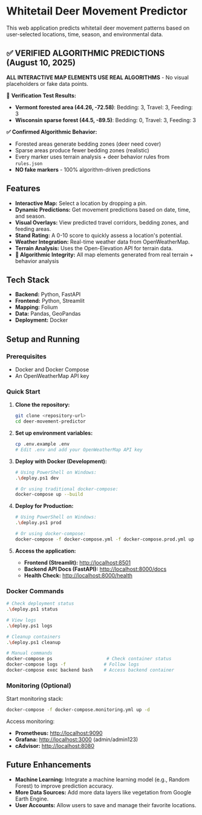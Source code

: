 
# Whitetail Deer Movement Predictor

This web application predicts whitetail deer movement patterns based on user-selected locations, time, season, and environmental data.

## ✅ **VERIFIED ALGORITHMIC PREDICTIONS** (August 10, 2025)

**ALL INTERACTIVE MAP ELEMENTS USE REAL ALGORITHMS** - No visual placeholders or fake data points.

🧪 **Verification Test Results:**
- **Vermont forested area (44.26, -72.58)**: Bedding: 3, Travel: 3, Feeding: 3
- **Wisconsin sparse forest (44.5, -89.5)**: Bedding: 0, Travel: 3, Feeding: 3

**✅ Confirmed Algorithmic Behavior:**
- Forested areas generate bedding zones (deer need cover)
- Sparse areas produce fewer bedding zones (realistic)
- Every marker uses terrain analysis + deer behavior rules from `rules.json`
- **NO fake markers** - 100% algorithm-driven predictions

## Features

- **Interactive Map:** Select a location by dropping a pin.
- **Dynamic Predictions:** Get movement predictions based on date, time, and season.
- **Visual Overlays:** View predicted travel corridors, bedding zones, and feeding areas.
- **Stand Rating:** A 0-10 score to quickly assess a location's potential.
- **Weather Integration:** Real-time weather data from OpenWeatherMap.
- **Terrain Analysis:** Uses the Open-Elevation API for terrain data.
- **🎯 Algorithmic Integrity:** All map elements generated from real terrain + behavior analysis

## Tech Stack

- **Backend:** Python, FastAPI
- **Frontend:** Python, Streamlit
- **Mapping:** Folium
- **Data:** Pandas, GeoPandas
- **Deployment:** Docker

## Setup and Running

### Prerequisites

- Docker and Docker Compose
- An OpenWeatherMap API key

### Quick Start

1. **Clone the repository:**
   ```bash
   git clone <repository-url>
   cd deer-movement-predictor
   ```

2. **Set up environment variables:**
   ```bash
   cp .env.example .env
   # Edit .env and add your OpenWeatherMap API key
   ```

3. **Deploy with Docker (Development):**
   ```bash
   # Using PowerShell on Windows:
   .\deploy.ps1 dev
   
   # Or using traditional docker-compose:
   docker-compose up --build
   ```

4. **Deploy for Production:**
   ```bash
   # Using PowerShell on Windows:
   .\deploy.ps1 prod
   
   # Or using docker-compose:
   docker-compose -f docker-compose.yml -f docker-compose.prod.yml up --build
   ```

5. **Access the application:**
   - **Frontend (Streamlit):** [http://localhost:8501](http://localhost:8501)
   - **Backend API Docs (FastAPI):** [http://localhost:8000/docs](http://localhost:8000/docs)
   - **Health Check:** [http://localhost:8000/health](http://localhost:8000/health)

### Docker Commands

```bash
# Check deployment status
.\deploy.ps1 status

# View logs
.\deploy.ps1 logs

# Cleanup containers
.\deploy.ps1 cleanup

# Manual commands
docker-compose ps                    # Check container status
docker-compose logs -f              # Follow logs
docker-compose exec backend bash    # Access backend container
```

### Monitoring (Optional)

Start monitoring stack:
```bash
docker-compose -f docker-compose.monitoring.yml up -d
```

Access monitoring:
- **Prometheus:** [http://localhost:9090](http://localhost:9090)
- **Grafana:** [http://localhost:3000](http://localhost:3000) (admin/admin123)
- **cAdvisor:** [http://localhost:8080](http://localhost:8080)

## Future Enhancements

- **Machine Learning:** Integrate a machine learning model (e.g., Random Forest) to improve prediction accuracy.
- **More Data Sources:** Add more data layers like vegetation from Google Earth Engine.
- **User Accounts:** Allow users to save and manage their favorite locations.
